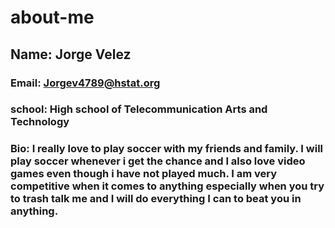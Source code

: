 # **about-me**
## **Name:** Jorge Velez
### **Email:** Jorgev4789@hstat.org
### **school:** High school of Telecommunication Arts and Technology
### **Bio:** I really love to play soccer with my friends and family. I will play soccer whenever i get the chance and I also love video games even though i have not played much. I am very competitive when it comes to anything especially when you try to trash talk me and I will do everything I can to beat you in anything.
 